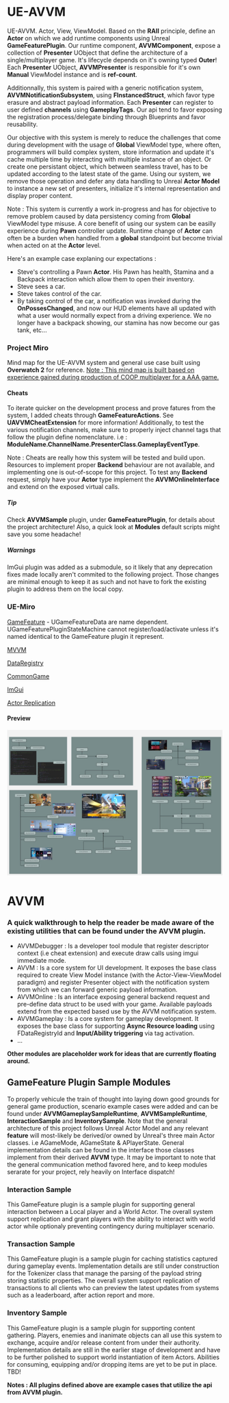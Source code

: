 # UE-AVVM

UE-AVVM. Actor, View, ViewModel. Based on the **RAII** principle, define an **Actor** on which we add runtime components using Unreal **GameFeaturePlugin**. Our runtime component, **AVVMComponent**, expose a collection of **Presenter** UObject that define the architecture of a single/multiplayer game. It's lifecycle depends on it's owning typed **Outer**! Each **Presenter** UObject, **AVVMPresenter** is responsible for it's own **Manual** ViewModel instance and is **ref-count**.

Additionnally, this system is paired with a generic notification system, **AVVMNotificationSubsystem**, using **FInstancedStruct**, which favor type erasure and abstract payload information. Each **Presenter** can register to user defined **channels** using **GameplayTags**. Our api tend to favor exposing the registration process/delegate binding through Blueprints and favor reusability.

Our objective with this system is merely to reduce the challenges that come during development with the usage of **Global** ViewModel type, where often, programmers will build complex system, store information and update it's cache multiple time by interacting with multiple instance of an object. Or create one persistant object, which between seamless travel, has to be updated according to the latest state of the game. Using our system, we remove those operation and defer any data handling to Unreal **Actor Model** to instance a new set of presenters, initialize it's internal representation and display proper content.

Note : This system is currently a work in-progress and has for objective to remove problem caused by data persistency coming from **Global** ViewModel type misuse. A core benefit of using our system can be easilly experience during **Pawn** controller update. Runtime change of **Actor** can often be a burden when handled from a **global** standpoint but become trivial when acted on at the **Actor** level.

Here's an example case explaning our expectations : 

* Steve's controlling a Pawn **Actor**. His Pawn has health, Stamina and a Backpack interaction which allow them to open their inventory.
* Steve sees a car.
* Steve takes control of the car.
* By taking control of the car, a notification was invoked during the **OnPossesChanged**, and now our HUD elements have all updated with what a user would normally expect from a driving experience. We no longer have a backpack showing, our stamina has now become our gas tank, etc... 

### Project Miro

Mind map for the UE-AVVM system and general use case built using **Overwatch 2** for reference. [Note : This mind map is built based on experience gained during production of COOP multiplayer for a AAA game.](https://miro.com/app/board/uXjVI663y_k=/?share_link_id=72860067020)

#### Cheats

To iterate quicker on the development process and prove fatures from the system, I added cheats through **GameFeatureActions**. See **UAVVMCheatExtension** for more information! Additionally, to test the various notification channels, make sure to properly inject channel tags that follow the plugin define nomenclature. i.e : **ModuleName.ChannelName.PresenterClass.GameplayEventType**.

Note : Cheats are really how this system will be tested and build upon. Resources to implement proper **Backend** behaviour are not available, and implementing one is out-of-scope for this project. To test any **Backend** request, simply have your **Actor** type implement the **AVVMOnlineInterface** and extend on the exposed virtual calls.

##### Tip

Check **AVVMSample** plugin, under **GameFeaturePlugin**, for details about the project architecture! Also, a quick look at **Modules** default scripts might save you some headache!

##### Warnings

ImGui plugin was added as a submodule, so it likely that any deprecation fixes made locally aren't commited to the following project. Those changes are minimal enough to keep it as such and not have to fork the existing plugin to address them on the local copy.

### UE-Miro

[GameFeature](https://miro.com/app/board/uXjVI9C3ofk=/?share_link_id=470254566267) - UGameFeatureData are name dependent. UGameFeaturePluginStateMachine cannot register/load/activate unless it's named identical to the GameFeature plugin it represent.

[MVVM](https://miro.com/app/board/uXjVI8PJltw=/?share_link_id=952318299614)

[DataRegistry](https://miro.com/app/board/uXjVI8q9jKI=/)

[CommonGame](https://miro.com/app/board/uXjVI8F91lE=/?share_link_id=765292763899)

[ImGui](https://miro.com/app/board/uXjVI5N81qQ=/?share_link_id=426653642808)

[Actor Replication](https://miro.com/app/board/uXjVIxoRe8E=/?share_link_id=43947381721)

#### Preview

![UE-AVVM](https://github.com/guyllaumedemers/UE-AVVM/blob/master/Content/gitRes/UE-AVVM.jpg)

# AVVM

### A quick walkthrough to help the reader be made aware of the existing utilities that can be found under the AVVM plugin.

 * AVVMDebugger : Is a developer tool module that register descriptor context (i.e cheat extension) and execute draw calls using imgui immediate mode.
 * AVVM : Is a core system for UI development. It exposes the base class required to create View Model instance (with the Actor-View-ViewModel paradigm) and register Presenter object with the notification system from which we can forward generic payload information.
 * AVVMOnline : Is an interface exposing general backend request and pre-define data struct to be used with your game. Available payloads extend from the expected based use by the AVVM notification system.
 * AVVMGameplay : Is a core system for gameplay development. It exposes the base class for supporting **Async Resource loading** using FDataRegistryId and **Input/Ability triggering** via tag activation.
 * ...

**Other modules are placeholder work for ideas that are currently floating around.**

## GameFeature Plugin Sample Modules

To properly vehicule the train of thought into laying down good grounds for general game production, scenario example cases were added and can be found under **AVVMGameplaySampleRuntime**, **AVVMSampleRuntime**, **InteractionSample** and **InventorySample**. Note that the general architecture of this project follows Unreal Actor Model and any relevant **feature** will most-likely be derived/or owned by Unreal's three main Actor classes. i.e AGameMode, AGameState & APlayerState. General implementation details can be found in the interface those classes implement from their derived **AVVM** type. It may be important to note that the general communication method favored here, and to keep modules serarate for your project, rely heavily on Interface dispatch!

### Interaction Sample

This GameFeature plugin is a sample plugin for supporting general interaction between a Local player and a World Actor. The overall system support replication and grant players with the ability to interact with world actor while optionaly preventing contingency during multiplayer scenario.

### Transaction Sample

This GameFeature plugin is a sample plugin for caching statistics captured during gameplay events. Implementation details are still under construction for the Tokenizer class that manage the parsing of the payload string storing statistic properties. The overall system support replication of transactions to all clients who can preview the latest updates from systems such as a leaderboard, after action report and more.

### Inventory Sample

This GameFeature plugin is a sample plugin for supporting content gathering. Players, enemies and inanimate objects can all use this system to exchange, acquire and/or release content from under their authority. Implementation details are still in the earlier stage of development and have to be further polished to support world instantiation of item Actors. Abilities for consuming, equipping and/or dropping items are yet to be put in place. TBD!

**Notes : All plugins defined above are example cases that utilize the api from AVVM plugin.**
